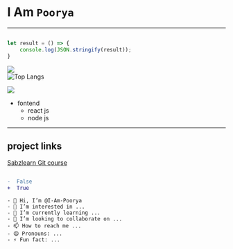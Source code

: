 # I Am `Poorya`
---


```javascript

let result = () => {
    console.log(JSON.stringify(result));
}

```

![](https://github-readme-stats.vercel.app/api?username=I-Am-Poorya&show_icons=true&theme=radical)              
![Top Langs](https://github-readme-stats.vercel.app/api/top-langs/?username=I-Am-Poorya&size_weight=0.5&count_weight=0.5)

![](https://github-readme-stats.vercel.app/api/wakatime?username=I-Am-Poorya)
- fontend
    - react js
    - node js

---

## project links 

[Sabzlearn Git course](https://github.com/)

```diff

-  False 
+  True


```


```
- 👋 Hi, I’m @I-Am-Poorya
- 👀 I’m interested in ...
- 🌱 I’m currently learning ...
- 💞️ I’m looking to collaborate on ...
- 📫 How to reach me ...
- 😄 Pronouns: ...
- ⚡ Fun fact: ...
```


